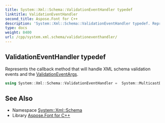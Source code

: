 ```yaml
---
title: System::Xml::Schema::ValidationEventHandler typedef
linktitle: ValidationEventHandler
second_title: Aspose.Font for C++
description: 'System::Xml::Schema::ValidationEventHandler typedef. Represents the callback method that will handle XML schema validation events and the ValidationEventArgs in C++.'
type: docs
weight: 8400
url: /cpp/system.xml.schema/validationeventhandler/
---
```

## ValidationEventHandler typedef


Represents the callback method that will handle XML schema validation events and the [ValidationEventArgs](../validationeventargs/).

```cpp
using System::Xml::Schema::ValidationEventHandler =  System::MulticastDelegate<void(SharedPtr<Object> , SharedPtr<ValidationEventArgs> )>
```


## See Also

* Namespace [System::Xml::Schema](../)
* Library [Aspose.Font for C++](../../)
